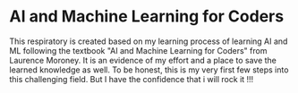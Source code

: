 <h1>AI and Machine Learning for Coders</h1>
This respiratory is created based on my learning process of learning AI and ML following the textbook "AI and Machine Learning for Coders" from Laurence Moroney. It is an evidence of my effort and a place to save the learned knowledge as well. To be honest, this is my very first few steps into this challenging field. But I have the confidence that i will rock it !!!

